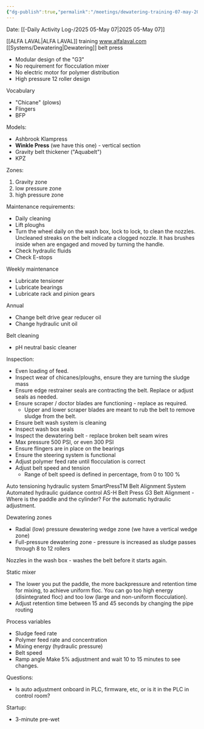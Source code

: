 ```yaml
---
{"dg-publish":true,"permalink":"/meetings/dewatering-training-07-may-2025/","noteIcon":"","created":"2025-05-20T09:18:16.532-05:00"}
---
```


Date: [[-Daily Activity Log-/2025 05-May 07\|2025 05-May 07]]

[[ALFA LAVAL\|ALFA LAVAL]] training
www.alfalaval.com
[[Systems/Dewatering\|Dewatering]] belt press
- Modular design of the "G3"
- No requirement for flocculation mixer
- No electric motor for polymer distribution
- High pressure 12 roller design

Vocabulary
- "Chicane" (plows)
- Flingers
- BFP

Models:
- Ashbrook Klampress
- **Winkle Press** (we have this one) - vertical section
- Gravity belt thickener ("Aquabelt")
- KPZ

Zones:
1. Gravity zone
2. low pressure zone
3. high pressure zone

Maintenance requirements:
- Daily cleaning
- Lift ploughs
- Turn the wheel daily on the wash box, lock to lock, to clean the nozzles. Uncleaned streaks on the belt indicate a clogged nozzle. It has brushes inside when are engaged and moved by turning the handle. 
- Check hydraulic fluids
- Check E-stops

Weekly maintenance
- Lubricate tensioner
- Lubricate bearings
- Lubricate rack and pinion gears

Annual
- Change belt drive gear reducer oil
- Change hydraulic unit oil

Belt cleaning
- pH neutral basic cleaner

Inspection:
- Even loading of feed.
- Inspect wear of chicanes/ploughs, ensure they are turning the sludge mass
- Ensure edge restrainer seals are contracting the belt. Replace or adjust seals as needed.
- Ensure scraper / doctor blades are functioning - replace as required. 
	- Upper and lower scraper blades are meant to rub the belt to remove sludge from the belt.
- Ensure belt wash system is cleaning
- Inspect wash box seals
- Inspect the dewatering belt - replace broken belt seam wires
- Max pressure 500 PSI, or even 300 PSI
- Ensure flingers are in place on the bearings
- Ensure the steering system is functional 
- Adjust polymer feed rate until flocculation is correct
- Adjust belt speed and tension
	- Range of belt speed is defined in percentage, from 0 to 100 %
	

Auto tensioning hydraulic system
SmartPressTM Belt Alignment System
Automated hydraulic guidance control
AS-H Belt Press G3 Belt Alignment - Where is the paddle and the cylinder? For the automatic hydraulic adjustment.

Dewatering zones
- Radial (low) pressure dewatering wedge zone (we have a vertical wedge zone)
- Full-pressure dewatering zone - pressure is increased as sludge passes through 8 to 12 rollers

Nozzles in the wash box - washes the belt before it starts again.

Static mixer
- The lower you put the paddle, the more backpressure and retention time for mixing, to achieve uniform floc. You can go too high energy (disintegrated floc) and too low (large and non-uniform flocculation).
- Adjust retention time between 15 and 45 seconds by changing the pipe routing

Process variables
- Sludge feed rate
- Polymer feed rate and concentration
- Mixing energy (hydraulic pressure)
- Belt speed
- Ramp angle
Make 5% adjustment and wait 10 to 15 minutes to see changes.

Questions:
- Is auto adjustment onboard in PLC, firmware, etc, or is it in the PLC in control room?

Startup:
- 3-minute pre-wet